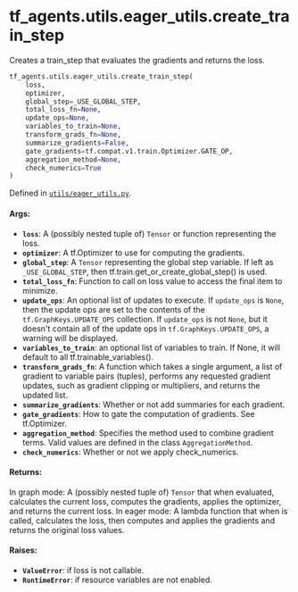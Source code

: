 <div itemscope itemtype="http://developers.google.com/ReferenceObject">
<meta itemprop="name" content="tf_agents.utils.eager_utils.create_train_step" />
<meta itemprop="path" content="Stable" />
</div>

# tf_agents.utils.eager_utils.create_train_step

Creates a train_step that evaluates the gradients and returns the loss.

``` python
tf_agents.utils.eager_utils.create_train_step(
    loss,
    optimizer,
    global_step=_USE_GLOBAL_STEP,
    total_loss_fn=None,
    update_ops=None,
    variables_to_train=None,
    transform_grads_fn=None,
    summarize_gradients=False,
    gate_gradients=tf.compat.v1.train.Optimizer.GATE_OP,
    aggregation_method=None,
    check_numerics=True
)
```



Defined in [`utils/eager_utils.py`](https://github.com/tensorflow/agents/tree/master/tf_agents/utils/eager_utils.py).

<!-- Placeholder for "Used in" -->

#### Args:

* <b>`loss`</b>: A (possibly nested tuple of) `Tensor` or function representing
    the loss.
* <b>`optimizer`</b>: A tf.Optimizer to use for computing the gradients.
* <b>`global_step`</b>: A `Tensor` representing the global step variable. If left as
    `_USE_GLOBAL_STEP`, then tf.train.get_or_create_global_step() is used.
* <b>`total_loss_fn`</b>: Function to call on loss value to access the final
   item to minimize.
* <b>`update_ops`</b>: An optional list of updates to execute. If `update_ops` is
    `None`, then the update ops are set to the contents of the
    `tf.GraphKeys.UPDATE_OPS` collection. If `update_ops` is not `None`, but
    it doesn't contain all of the update ops in `tf.GraphKeys.UPDATE_OPS`,
    a warning will be displayed.
* <b>`variables_to_train`</b>: an optional list of variables to train. If None, it will
    default to all tf.trainable_variables().
* <b>`transform_grads_fn`</b>: A function which takes a single argument, a list of
    gradient to variable pairs (tuples), performs any requested gradient
    updates, such as gradient clipping or multipliers, and returns the updated
    list.
* <b>`summarize_gradients`</b>: Whether or not add summaries for each gradient.
* <b>`gate_gradients`</b>: How to gate the computation of gradients. See tf.Optimizer.
* <b>`aggregation_method`</b>: Specifies the method used to combine gradient terms.
    Valid values are defined in the class `AggregationMethod`.
* <b>`check_numerics`</b>: Whether or not we apply check_numerics.


#### Returns:

In graph mode: A (possibly nested tuple of) `Tensor` that when evaluated,
  calculates the current loss, computes the gradients, applies the
  optimizer, and returns the current loss.
In eager mode: A lambda function that when is called, calculates the loss,
  then computes and applies the gradients and returns the original
  loss values.

#### Raises:

* <b>`ValueError`</b>: if loss is not callable.
* <b>`RuntimeError`</b>: if resource variables are not enabled.